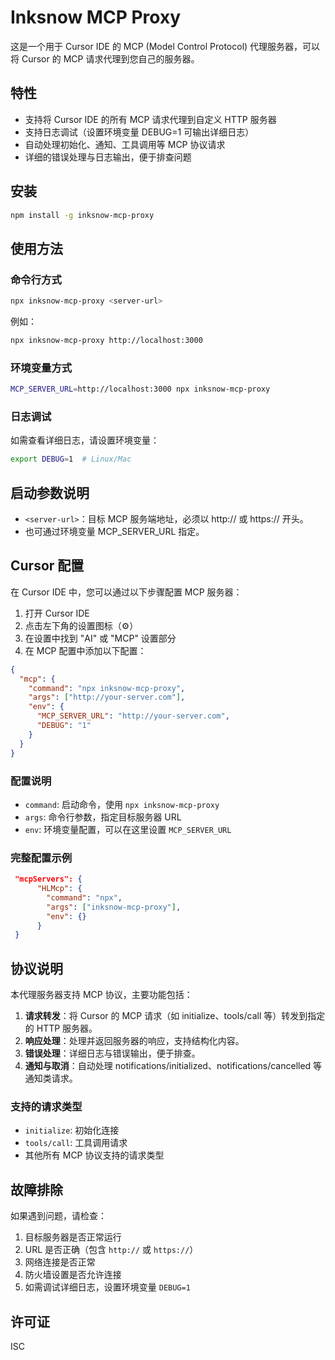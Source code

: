 # Inksnow MCP Proxy

这是一个用于 Cursor IDE 的 MCP (Model Control Protocol) 代理服务器，可以将 Cursor 的 MCP 请求代理到您自己的服务器。

## 特性
- 支持将 Cursor IDE 的所有 MCP 请求代理到自定义 HTTP 服务器
- 支持日志调试（设置环境变量 DEBUG=1 可输出详细日志）
- 自动处理初始化、通知、工具调用等 MCP 协议请求
- 详细的错误处理与日志输出，便于排查问题

## 安装

```bash
npm install -g inksnow-mcp-proxy
```

## 使用方法

### 命令行方式

```bash
npx inksnow-mcp-proxy <server-url>
```

例如：
```bash
npx inksnow-mcp-proxy http://localhost:3000
```

### 环境变量方式

```bash
MCP_SERVER_URL=http://localhost:3000 npx inksnow-mcp-proxy
```

### 日志调试

如需查看详细日志，请设置环境变量：
```bash
export DEBUG=1  # Linux/Mac
```

## 启动参数说明
- `<server-url>`：目标 MCP 服务端地址，必须以 http:// 或 https:// 开头。
- 也可通过环境变量 MCP_SERVER_URL 指定。

## Cursor 配置

在 Cursor IDE 中，您可以通过以下步骤配置 MCP 服务器：

1. 打开 Cursor IDE
2. 点击左下角的设置图标（⚙️）
3. 在设置中找到 "AI" 或 "MCP" 设置部分
4. 在 MCP 配置中添加以下配置：

```json
{
  "mcp": {
    "command": "npx inksnow-mcp-proxy",
    "args": ["http://your-server.com"],
    "env": {
      "MCP_SERVER_URL": "http://your-server.com",
      "DEBUG": "1"
    }
  }
}
```

### 配置说明
- `command`: 启动命令，使用 `npx inksnow-mcp-proxy`
- `args`: 命令行参数，指定目标服务器 URL
- `env`: 环境变量配置，可以在这里设置 `MCP_SERVER_URL`

### 完整配置示例

```json
 "mcpServers": {
      "HLMcp": {
        "command": "npx",
        "args": ["inksnow-mcp-proxy"],
        "env": {}
      }
 }
```

## 协议说明

本代理服务器支持 MCP 协议，主要功能包括：

1. **请求转发**：将 Cursor 的 MCP 请求（如 initialize、tools/call 等）转发到指定的 HTTP 服务器。
2. **响应处理**：处理并返回服务器的响应，支持结构化内容。
3. **错误处理**：详细日志与错误输出，便于排查。
4. **通知与取消**：自动处理 notifications/initialized、notifications/cancelled 等通知类请求。

### 支持的请求类型
- `initialize`: 初始化连接
- `tools/call`: 工具调用请求
- 其他所有 MCP 协议支持的请求类型

## 故障排除

如果遇到问题，请检查：

1. 目标服务器是否正常运行
2. URL 是否正确（包含 `http://` 或 `https://`）
3. 网络连接是否正常
4. 防火墙设置是否允许连接
5. 如需调试详细日志，设置环境变量 `DEBUG=1`


## 许可证

ISC
